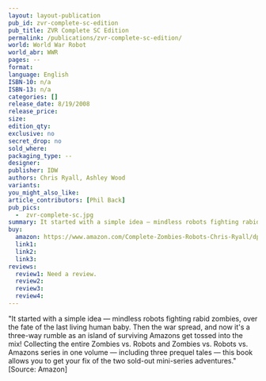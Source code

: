 ```yaml
---
layout: layout-publication
pub_id: zvr-complete-sc-edition
pub_title: ZVR Complete SC Edition
permalink: /publications/zvr-complete-sc-edition/
world: World War Robot
world_abr: WWR
pages: --
format: 
language: English
ISBN-10: n/a
ISBN-13: n/a
categories: []
release_date: 8/19/2008
release_price: 
size: 
edition_qty:
exclusive: no
secret_drop: no
sold_where: 
packaging_type: --
designer: 
publisher: IDW
authors: Chris Ryall, Ashley Wood
variants:
you_might_also_like: 
article_contributors: [Phil Back]
pub_pics: 
  -  zvr-complete-sc.jpg
summary: It started with a simple idea — mindless robots fighting rabid zombies, over the fate of the last living human baby. Then the war spread, and now it's a three-way rumble as an island of surviving Amazons get tossed into the mix! Collecting the entire Zombies vs. Robots and Zombies vs. Robots vs. Amazons series in one volume — including three prequel tales — this book allows you to get your fix of the two sold-out mini-series adventures. - From Amazon
buy:
  amazon: https://www.amazon.com/Complete-Zombies-Robots-Chris-Ryall/dp/1600103286/ref=tmm_pap_swatch_0?_encoding=UTF8&qid=&sr=
  link1: 
  link2: 
  link3: 
reviews:
  review1: Need a review.
  review2:
  review3:
  review4:
---
```

<p>"It started with a simple idea — mindless robots fighting rabid zombies, over the fate of the last living human baby. Then the war spread, and now it's a three-way rumble as an island of surviving Amazons get tossed into the mix! Collecting the entire Zombies vs. Robots and Zombies vs. Robots vs. Amazons series in one volume — including three prequel tales — this book allows you to get your fix of the two sold-out mini-series adventures." [Source: Amazon]</p>